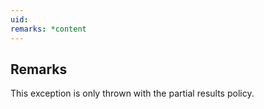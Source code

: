 ```yaml
---
uid: 
remarks: *content
---
```

## Remarks  
 This exception is only thrown with the partial results policy.